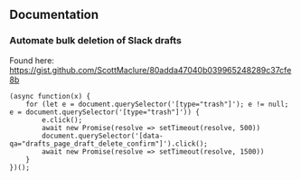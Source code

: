 ## Documentation

### Automate bulk deletion of Slack drafts

Found here: https://gist.github.com/ScottMaclure/80adda47040b039965248289c37cfe8b

```console
(async function(x) {
    for (let e = document.querySelector('[type="trash"]'); e != null; e = document.querySelector('[type="trash"]')) {
        e.click(); 
        await new Promise(resolve => setTimeout(resolve, 500))
        document.querySelector('[data-qa="drafts_page_draft_delete_confirm"]').click();
        await new Promise(resolve => setTimeout(resolve, 1500))
    }
})();
```
